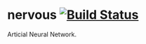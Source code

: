 # nervous [![Build Status](https://travis-ci.org/hourliert/nervous.svg?branch=master)](https://travis-ci.org/hourliert/nervous)

Articial Neural Network.
